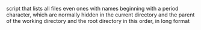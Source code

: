 script that lists all files even ones with names beginning with a period character, which are normally hidden in the current directory and the parent of the working directory and the root directory in this order, in long format
